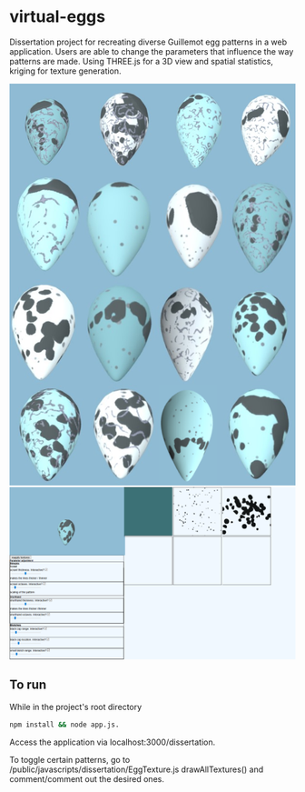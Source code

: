 # virtual-eggs
Dissertation project for recreating diverse Guillemot egg patterns in a web application. Users are able to change the parameters that influence the way patterns are made.
Using THREE.js for a 3D view and spatial statistics, kriging for texture generation. 

![alt text](docs/egg-images.png)
![alt text](docs/viewport.png)

## To run
While in the project's root directory
```bash
npm install && node app.js.
```

Access the application via localhost:3000/dissertation.

To toggle certain patterns, go to /public/javascripts/dissertation/EggTexture.js drawAllTextures() and comment/comment 
out the desired ones. 


